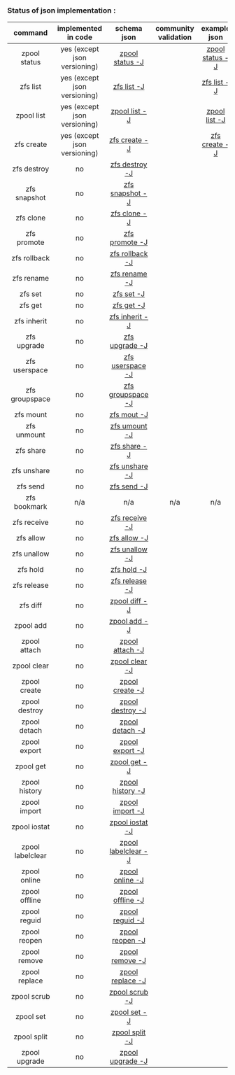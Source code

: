 ### Status of json implementation :

| command 	        | implemented in code               	|                                               schema json                                                 | community validation  |	example json                                                                                            |   example ldjson                                                                                          |
|:-----------------:|:-------------------------------------:|:-----------------------------------------------------------------------------------------------------:    | :--------------------:|:---------------------------------------------------------------------------------------------------------:|:--------------------------------------------------------------------------------------------------------: |
|zpool status  	    |		yes	(except json versioning)	| [zpool status -J](https://github.com/Alyseo/zfs/blob/json/json/schemav1.0/schema-zpool-status.md)         |						|[zpool status -J](https://github.com/Alyseo/zfs/blob/json/json/samples/zpool_status.json.md)       		|[zpool status -j](https://github.com/Alyseo/zfs/blob/json/json/samples/zpool_status.ldjson.md)             |
|zfs list      	    |		yes	(except json versioning)	| [zfs list -J](https://github.com/Alyseo/zfs/blob/json/json/schemav1.0/schema-zfs-list.md)  			    |						|[zfs list -J](https://github.com/Alyseo/zfs/blob/json/json/samples/zfs_list.json.md)		            	|[zfs list -j](https://github.com/Alyseo/zfs/blob/json/json/samples/zfs_list.ldjson.md)                     |
|zpool list    	    |		yes	(except json versioning)	| [zpool list -J](https://github.com/Alyseo/zfs/blob/json/json/schemav1.0/schema-zpool-list.md)		        |						|[zpool list -J](https://github.com/Alyseo/zfs/blob/json/json/samples/zpool_list.json.md)		        	|[zpool list -j](https://github.com/Alyseo/zfs/blob/json/json/samples/zpool_list.ldjson.md)                 |
|zfs create         |		yes	(except json versioning)	| [zfs create -J](https://github.com/Alyseo/zfs/blob/json/json/schemav1.0/schema-zfs-create.md)		        |						|[zfs create -J](https://github.com/Alyseo/zfs/blob/json/json/samples/zfs_create.json.md)	        		|[zfs create -j](https://github.com/Alyseo/zfs/blob/json/json/samples/zfs_create.ldjson.md)                 |
|zfs destroy	    |   		no                  		| [zfs destroy -J](https://github.com/Alyseo/zfs/tree/json/json/schemav1.0/schema-zfs-destroy.md)           |                   	|                                                                                                        	|                                                                                                           |
|zfs snapshot	    |			no	                		| [zfs snapshot -J](https://github.com/Alyseo/zfs/blob/json/json/schemav1.0/schema-zfs-snapshot.md)	        |						|                                                                                                        	|                                                                                                           |
|zfs clone		    |			no	                		| [zfs clone -J](https://github.com/Alyseo/zfs/blob/json/json/schemav1.0/schema-zfs-clone.md)   	        |						|		                                                                                                	|                                                                                                           |
|zfs promote	    |			no                 			| [zfs promote -J](https://github.com/Alyseo/zfs/blob/json/json/schemav1.0/schema-zfs-promote.md)           |						|		                                                                                                	|                                                                                                           |
|zfs rollback	    |			no              			| [zfs rollback -J](https://github.com/Alyseo/zfs/blob/json/json/schemav1.0/schema-zfs-rollback.md)         |						|		                                                                                                	|                                                                                                           |
|zfs rename 		|			no              			| [zfs rename -J](https://github.com/Alyseo/zfs/blob/json/json/schemav1.0/schema-zfs-rename.md)             |						|		                                                                                                	|                                                                                                           |
|zfs set			|			no                 			| [zfs set -J](https://github.com/Alyseo/zfs/blob/json/json/schemav1.0/schema-zfs-set.md)                   |						|		                                                                                                	|                                                                                                           |
|zfs get 			|			no              			| [zfs get -J](https://github.com/Alyseo/zfs/blob/json/json/schemav1.0/schema-zfs-get.md)  		            |						|		                                                                                                	|                                                                                                           |
|zfs inherit		|			no	                		| [zfs inherit -J](https://github.com/Alyseo/zfs/blob/json/json/schemav1.0/schema-zfs-inherit.md)	        |						|		                                                                                                	|                                                                                                           |
|zfs upgrade		|			no	                		| [zfs upgrade -J](https://github.com/Alyseo/zfs/blob/json/json/schemav1.0/schema-zfs-upgrade.md) 	        |						|		                                                                                                	|                                                                                                           |
|zfs userspace		|			no	                		| [zfs userspace -J](https://github.com/Alyseo/zfs/blob/json/json/schemav1.0/schema-zfs-userspace.md)       |						|		                                                                                                	|                                                                                                           |
|zfs groupspace		|			no	                		| [zfs groupspace -J](https://github.com/Alyseo/zfs/blob/json/json/schemav1.0/schema-zfs-groupspace.md)     |						|		                                                                                                	|                                                                                                           |
|zfs mount			|			no              			| [zfs mout -J](https://github.com/Alyseo/zfs/blob/json/json/schemav1.0/schema-zfs-mount.md)                |						|		                                                                                                	|                                                                                                           |
|zfs unmount		|			no	                		| [zfs umount -J](https://github.com/Alyseo/zfs/blob/json/json/schemav1.0/schema-zfs-umount.md)             |						|		                                                                                                	|                                                                                                           |
|zfs share			|			no	                		| [zfs share -J](https://github.com/Alyseo/zfs/blob/json/json/schemav1.0/schema-zfs-share.md)  	            |						|		                                                                                                	|                                                                                                           |
|zfs unshare		|			no	                		| [zfs unshare -J](https://github.com/Alyseo/zfs/blob/json/json/schemav1.0/schema-zfs-unshare.md)	        |						|		                                                                                                	|                                                                                                           |
|zfs send			|			no	                		| [zfs send -J](https://github.com/Alyseo/zfs/blob/json/json/schemav1.0/schema-zfs-send.md)                 |						|		                                                                                                	|                                                                                                           |
|zfs bookmark		|			n/a	                		|                                                n/a                                   				        |			n/a			|		                   n/a                                                                             	|                              n/a                                                                          |
|zfs receive		|			no	                		| [zfs receive -J](https://github.com/Alyseo/zfs/blob/json/json/schemav1.0/schema-zfs-receive.md)           |						|		                                                                                                	|                                                                                                           |
|zfs allow			|			no	                		| [zfs allow -J](https://github.com/Alyseo/zfs/blob/json/json/schemav1.0/schema-zfs-allow.md)	            |						|		                                                                                                	|                                                                                                           |
|zfs unallow		|			no	                		| [zfs unallow -J](https://github.com/Alyseo/zfs/blob/json/json/schemav1.0/schema-zfs-unallow.md)	        |						|		                                                                                                	|                                                                                                           |
|zfs hold			|			no			                | [zfs hold -J](https://github.com/Alyseo/zfs/blob/json/json/schemav1.0/schema-zfs-hold.md)                 |						|		                                                                                                	|                                                                                                           |
|zfs release		|			no			                | [zfs release -J](https://github.com/Alyseo/zfs/blob/json/json/schemav1.0/schema-zfs-release.md)           |						|		                                                                                                	|                                                                                                           |
|zfs diff			|			no			                | [zpool diff -J](https://github.com/Alyseo/zfs/blob/json/json/schemav1.0/schema-zfs-diff.md)               |						|		                                                                                                	|                                                                                                           |
|zpool add 			|			no			                | [zpool add -J](https://github.com/Alyseo/zfs/blob/json/json/schemav1.0/schema-zpool-add.md)               |						|		                                                                                                	|                                                                                                           |
|zpool attach		|			no			                | [zpool attach -J](https://github.com/Alyseo/zfs/blob/json/json/schemav1.0/schema-zool-attach.md)          |						|		                                                                                                	|                                                                                                           |
|zpool clear		|			no			                | [zpool clear -J](https://github.com/Alyseo/zfs/blob/json/json/schemav1.0/schema-zpool-clear.md)           |						|		                                                                                                	|                                                                                                           |
|zpool create		|			no	                		| [zpool create -J](https://github.com/Alyseo/zfs/blob/json/json/schemav1.0/schema-zpool-create.md)         |  						|		                                                                                                	|                                                                                                           |
|zpool destroy		|			no		                	| [zpool destroy -J](https://github.com/Alyseo/zfs/blob/json/json/schemav1.0/schema-zpool-destroy.md)       |  						|		                                                                                                	|                                                                                                           |
|zpool detach		|			no	                		| [zpool detach -J](https://github.com/Alyseo/zfs/blob/json/json/schemav1.0/schema-zpool-detach.md)         |						|		                                                                                                	|                                                                                                           |
|zpool export		|			no		                	| [zpool export -J](https://github.com/Alyseo/zfs/blob/json/json/schemav1.0/schema-zpool-export.md)    	    |						|		                                                                                                	|                                                                                                           |
|zpool get			|			no		                	| [zpool get -J](https://github.com/Alyseo/zfs/blob/json/json/schemav1.0/schema-zpool-get.md)          	    |						|		                                                                                                	|                                                                                                           |
|zpool history		|			no		                	| [zpool history -J](https://github.com/Alyseo/zfs/blob/json/json/schemav1.0/schema-zpool-history.md)  	    |						|		                                                                                                	|                                                                                                           |
|zpool import		|			no		                	| [zpool import -J](https://github.com/Alyseo/zfs/blob/json/json/schemav1.0/schema-zpool-import.md)         |						|		                                                                                                	|                                                                                                           |
|zpool iostat		|			no		                	| [zpool iostat -J](https://github.com/Alyseo/zfs/blob/json/json/schemav1.0/schema-zpool-iostat.md)    	    |						|		                                                                                                	|                                                                                                           |
|zpool labelclear	|			no		                	| [zpool labelclear -J](https://github.com/Alyseo/zfs/blob/json/json/schemav1.0/schema-zpool-labelclear.md) |						|		                                                                                                	|                                                                                                           |
|zpool online		|			no		                	| [zpool online -J](https://github.com/Alyseo/zfs/blob/json/json/schemav1.0/schema-zpool-online.md)         |						|		                                                                                                	|                                                                                                           |
|zpool offline		|			no		                	| [zpool offline -J](https://github.com/Alyseo/zfs/blob/json/json/schemav1.0/schema-zpool-offline.md)       |						|		                                                                                                	|                                                                                                           |
|zpool reguid		|			no		                	| [zpool reguid -J](https://github.com/Alyseo/zfs/blob/json/json/schemav1.0/schema-zpool-reguid.md)         |						|		                                                                                                	|                                                                                                           |
|zpool reopen		|			no	                		| [zpool reopen -J](https://github.com/Alyseo/zfs/blob/json/json/schemav1.0/schema-zpool-reopen.md)         |						|		                                                                                                	|                                                                                                           |
|zpool remove		|			no	                		| [zpool remove -J](https://github.com/Alyseo/zfs/blob/json/json/schemav1.0/schema-zpool-remove.md)         |						|		                                                                                                	|                                                                                                           |
|zpool replace		|			no	                		| [zpool replace -J](https://github.com/Alyseo/zfs/blob/json/json/schemav1.0/schema-zpool-replace.md)       |						|		                                                                                                	|                                                                                                           |
|zpool scrub		|			no                          | [zpool scrub -J](https://github.com/Alyseo/zfs/blob/json/json/schemav1.0/schema-zpool-scrub.md)           |						|		                                                                                                	|                                                                                                           |
|zpool set			|			no	                		| [zpool set -J](https://github.com/Alyseo/zfs/blob/json/json/schemav1.0/schema-zpool-set.md)               |  						|		                                                                                                    |                                                                                                           |
|zpool split		|			no	                		| [zpool split -J](https://github.com/Alyseo/zfs/blob/json/json/schemav1.0/schema-zpool-split.md)           |						|		                                                                                                	|                                                                                                           |
|zpool upgrade		|			no	                		| [zpool upgrade -J](https://github.com/Alyseo/zfs/blob/json/json/schemav1.0/schema-zpool-upgrade.md)       |	   					|		                                                                                                	|                                                                                                           |